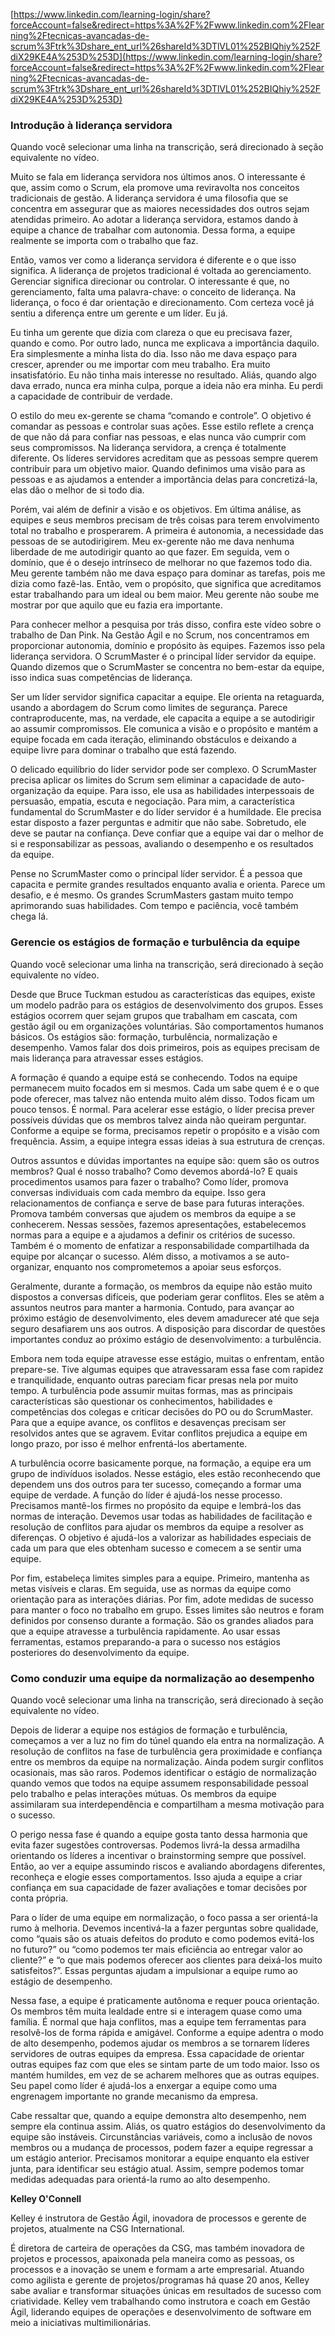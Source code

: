 [https://www.linkedin.com/learning-login/share?forceAccount=false&redirect=https%3A%2F%2Fwww.linkedin.com%2Flearning%2Ftecnicas-avancadas-de-scrum%3Ftrk%3Dshare_ent_url%26shareId%3DTlVL01%252BIQhiy%252FdiX29KE4A%253D%253D](https://www.linkedin.com/learning-login/share?forceAccount=false&redirect=https%3A%2F%2Fwww.linkedin.com%2Flearning%2Ftecnicas-avancadas-de-scrum%3Ftrk%3Dshare_ent_url%26shareId%3DTlVL01%252BIQhiy%252FdiX29KE4A%253D%253D)

### Introdução à liderança servidora

Quando você selecionar uma linha na transcrição, será direcionado à seção equivalente no vídeo.

Muito se fala em liderança servidora nos últimos anos. O interessante é que, assim como o Scrum, ela promove uma reviravolta nos conceitos tradicionais de gestão. A liderança servidora é uma filosofia que se concentra em assegurar que as maiores necessidades dos outros sejam atendidas primeiro. Ao adotar a liderança servidora, estamos dando à equipe a chance de trabalhar com autonomia. Dessa forma, a equipe realmente se importa com o trabalho que faz.

Então, vamos ver como a liderança servidora é diferente e o que isso significa. A liderança de projetos tradicional é voltada ao gerenciamento. Gerenciar significa direcionar ou controlar. O interessante é que, no gerenciamento, falta uma palavra-chave: o conceito de liderança. Na liderança, o foco é dar orientação e direcionamento. Com certeza você já sentiu a diferença entre um gerente e um líder. Eu já.

Eu tinha um gerente que dizia com clareza o que eu precisava fazer, quando e como. Por outro lado, nunca me explicava a importância daquilo. Era simplesmente a minha lista do dia. Isso não me dava espaço para crescer, aprender ou me importar com meu trabalho. Era muito insatisfatório. Eu não tinha mais interesse no resultado. Aliás, quando algo dava errado, nunca era minha culpa, porque a ideia não era minha. Eu perdi a capacidade de contribuir de verdade.

O estilo do meu ex-gerente se chama “comando e controle”. O objetivo é comandar as pessoas e controlar suas ações. Esse estilo reflete a crença de que não dá para confiar nas pessoas, e elas nunca vão cumprir com seus compromissos. Na liderança servidora, a crença é totalmente diferente. Os líderes servidores acreditam que as pessoas sempre querem contribuir para um objetivo maior. Quando definimos uma visão para as pessoas e as ajudamos a entender a importância delas para concretizá-la, elas dão o melhor de si todo dia.

Porém, vai além de definir a visão e os objetivos. Em última análise, as equipes e seus membros precisam de três coisas para terem envolvimento total no trabalho e prosperarem. A primeira é autonomia, a necessidade das pessoas de se autodirigirem. Meu ex-gerente não me dava nenhuma liberdade de me autodirigir quanto ao que fazer. Em seguida, vem o domínio, que é o desejo intrínseco de melhorar no que fazemos todo dia. Meu gerente também não me dava espaço para dominar as tarefas, pois me dizia como fazê-las. Então, vem o propósito, que significa que acreditamos estar trabalhando para um ideal ou bem maior. Meu gerente não soube me mostrar por que aquilo que eu fazia era importante.

Para conhecer melhor a pesquisa por trás disso, confira este vídeo sobre o trabalho de Dan Pink. Na Gestão Ágil e no Scrum, nos concentramos em proporcionar autonomia, domínio e propósito às equipes. Fazemos isso pela liderança servidora. O ScrumMaster é o principal líder servidor da equipe. Quando dizemos que o ScrumMaster se concentra no bem-estar da equipe, isso indica suas competências de liderança.

Ser um líder servidor significa capacitar a equipe. Ele orienta na retaguarda, usando a abordagem do Scrum como limites de segurança. Parece contraproducente, mas, na verdade, ele capacita a equipe a se autodirigir ao assumir compromissos. Ele comunica a visão e o propósito e mantém a equipe focada em cada iteração, eliminando obstáculos e deixando a equipe livre para dominar o trabalho que está fazendo.

O delicado equilíbrio do líder servidor pode ser complexo. O ScrumMaster precisa aplicar os limites do Scrum sem eliminar a capacidade de auto-organização da equipe. Para isso, ele usa as habilidades interpessoais de persuasão, empatia, escuta e negociação. Para mim, a característica fundamental do ScrumMaster e do líder servidor é a humildade. Ele precisa estar disposto a fazer perguntas e admitir que não sabe. Sobretudo, ele deve se pautar na confiança. Deve confiar que a equipe vai dar o melhor de si e responsabilizar as pessoas, avaliando o desempenho e os resultados da equipe.

Pense no ScrumMaster como o principal líder servidor. É a pessoa que capacita e permite grandes resultados enquanto avalia e orienta. Parece um desafio, e é mesmo. Os grandes ScrumMasters gastam muito tempo aprimorando suas habilidades. Com tempo e paciência, você também chega lá.

### Gerencie os estágios de formação e turbulência da equipe

Quando você selecionar uma linha na transcrição, será direcionado à seção equivalente no vídeo.

Desde que Bruce Tuckman estudou as características das equipes, existe um modelo padrão para os estágios de desenvolvimento dos grupos. Esses estágios ocorrem quer sejam grupos que trabalham em cascata, com gestão ágil ou em organizações voluntárias. São comportamentos humanos básicos. Os estágios são: formação, turbulência, normalização e desempenho. Vamos falar dos dois primeiros, pois as equipes precisam de mais liderança para atravessar esses estágios.

A formação é quando a equipe está se conhecendo. Todos na equipe permanecem muito focados em si mesmos. Cada um sabe quem é e o que pode oferecer, mas talvez não entenda muito além disso. Todos ficam um pouco tensos. É normal. Para acelerar esse estágio, o líder precisa prever possíveis dúvidas que os membros talvez ainda não queiram perguntar. Conforme a equipe se forma, precisamos repetir o propósito e a visão com frequência. Assim, a equipe integra essas ideias à sua estrutura de crenças.

Outros assuntos e dúvidas importantes na equipe são: quem são os outros membros? Qual é nosso trabalho? Como devemos abordá-lo? E quais procedimentos usamos para fazer o trabalho? Como líder, promova conversas individuais com cada membro da equipe. Isso gera relacionamentos de confiança e serve de base para futuras interações. Promova também conversas que ajudem os membros da equipe a se conhecerem. Nessas sessões, fazemos apresentações, estabelecemos normas para a equipe e a ajudamos a definir os critérios de sucesso. Também é o momento de enfatizar a responsabilidade compartilhada da equipe por alcançar o sucesso. Além disso, a motivamos a se auto-organizar, enquanto nos comprometemos a apoiar seus esforços.

Geralmente, durante a formação, os membros da equipe não estão muito dispostos a conversas difíceis, que poderiam gerar conflitos. Eles se atêm a assuntos neutros para manter a harmonia. Contudo, para avançar ao próximo estágio de desenvolvimento, eles devem amadurecer até que seja seguro desafiarem uns aos outros. A disposição para discordar de questões importantes conduz ao próximo estágio de desenvolvimento: a turbulência.

Embora nem toda equipe atravesse esse estágio, muitas o enfrentam, então prepare-se. Tive algumas equipes que atravessaram essa fase com rapidez e tranquilidade, enquanto outras pareciam ficar presas nela por muito tempo. A turbulência pode assumir muitas formas, mas as principais características são questionar os conhecimentos, habilidades e competências dos colegas e criticar decisões do PO ou do ScrumMaster. Para que a equipe avance, os conflitos e desavenças precisam ser resolvidos antes que se agravem. Evitar conflitos prejudica a equipe em longo prazo, por isso é melhor enfrentá-los abertamente.

A turbulência ocorre basicamente porque, na formação, a equipe era um grupo de indivíduos isolados. Nesse estágio, eles estão reconhecendo que dependem uns dos outros para ter sucesso, começando a formar uma equipe de verdade. A função do líder é ajudá-los nesse processo. Precisamos mantê-los firmes no propósito da equipe e lembrá-los das normas de interação. Devemos usar todas as habilidades de facilitação e resolução de conflitos para ajudar os membros da equipe a resolver as diferenças. O objetivo é ajudá-los a valorizar as habilidades especiais de cada um para que eles obtenham sucesso e comecem a se sentir uma equipe.

Por fim, estabeleça limites simples para a equipe. Primeiro, mantenha as metas visíveis e claras. Em seguida, use as normas da equipe como orientação para as interações diárias. Por fim, adote medidas de sucesso para manter o foco no trabalho em grupo. Esses limites são neutros e foram definidos por consenso durante a formação. São os grandes aliados para que a equipe atravesse a turbulência rapidamente. Ao usar essas ferramentas, estamos preparando-a para o sucesso nos estágios posteriores do desenvolvimento da equipe.

### Como conduzir uma equipe da normalização ao desempenho

Quando você selecionar uma linha na transcrição, será direcionado à seção equivalente no vídeo.

Depois de liderar a equipe nos estágios de formação e turbulência, começamos a ver a luz no fim do túnel quando ela entra na normalização. A resolução de conflitos na fase de turbulência gera proximidade e confiança entre os membros da equipe na normalização. Ainda podem surgir conflitos ocasionais, mas são raros. Podemos identificar o estágio de normalização quando vemos que todos na equipe assumem responsabilidade pessoal pelo trabalho e pelas interações mútuas. Os membros da equipe assimilaram sua interdependência e compartilham a mesma motivação para o sucesso.

O perigo nessa fase é quando a equipe gosta tanto dessa harmonia que evita fazer sugestões controversas. Podemos livrá-la dessa armadilha orientando os líderes a incentivar o brainstorming sempre que possível. Então, ao ver a equipe assumindo riscos e avaliando abordagens diferentes, reconheça e elogie esses comportamentos. Isso ajuda a equipe a criar confiança em sua capacidade de fazer avaliações e tomar decisões por conta própria.

Para o líder de uma equipe em normalização, o foco passa a ser orientá-la rumo à melhoria. Devemos incentivá-la a fazer perguntas sobre qualidade, como “quais são os atuais defeitos do produto e como podemos evitá-los no futuro?” ou “como podemos ter mais eficiência ao entregar valor ao cliente?” e “o que mais podemos oferecer aos clientes para deixá-los muito satisfeitos?”. Essas perguntas ajudam a impulsionar a equipe rumo ao estágio de desempenho.

Nessa fase, a equipe é praticamente autônoma e requer pouca orientação. Os membros têm muita lealdade entre si e interagem quase como uma família. É normal que haja conflitos, mas a equipe tem ferramentas para resolvê-los de forma rápida e amigável. Conforme a equipe adentra o modo de alto desempenho, podemos ajudar os membros a se tornarem líderes servidores de outras equipes da empresa. Essa capacidade de orientar outras equipes faz com que eles se sintam parte de um todo maior. Isso os mantém humildes, em vez de se acharem melhores que as outras equipes. Seu papel como líder é ajudá-los a enxergar a equipe como uma engrenagem importante no grande mecanismo da empresa.

Cabe ressaltar que, quando a equipe demonstra alto desempenho, nem sempre ela continua assim. Aliás, os quatro estágios do desenvolvimento da equipe são instáveis. Circunstâncias variáveis, como a inclusão de novos membros ou a mudança de processos, podem fazer a equipe regressar a um estágio anterior. Precisamos monitorar a equipe enquanto ela estiver junta, para identificar seu estágio atual. Assim, sempre podemos tomar medidas adequadas para orientá-la rumo ao alto desempenho.

**Kelley O'Connell**

Kelley é instrutora de Gestão Ágil, inovadora de processos e gerente de projetos, atualmente na CSG International.

É diretora de carteira de operações da CSG, mas também inovadora de projetos e processos, apaixonada pela maneira como as pessoas, os processos e a inovação se unem e formam a arte empresarial. Atuando como agilista e gerente de projetos/programas há quase 20 anos, Kelley sabe avaliar e transformar situações únicas em resultados de sucesso com criatividade. Kelley vem trabalhando como instrutora e coach em Gestão Ágil, liderando equipes de operações e desenvolvimento de software em meio a iniciativas multimilionárias.